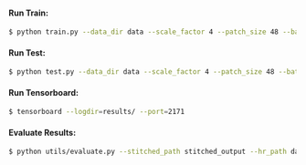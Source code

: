 #### Run Train:

```bash
$ python train.py --data_dir data --scale_factor 4 --patch_size 48 --batch_size 16 --num_epochs 5 --lr 1e-4 --num_workers 4 --device cuda --save_dir results --save_interval 2
```

#### Run Test:

```bash
$ python test.py --data_dir data --scale_factor 4 --patch_size 48 --batch_size 32 --num_workers 4 --device cuda --save_dir output --model_dir results/run_0/
```

#### Run Tensorboard:

```bash
$ tensorboard --logdir=results/ --port=2171
```

#### Evaluate Results:

```bash
$ python utils/evaluate.py --stitched_path stitched_output --hr_path data/DIV2K_train_HR
```
